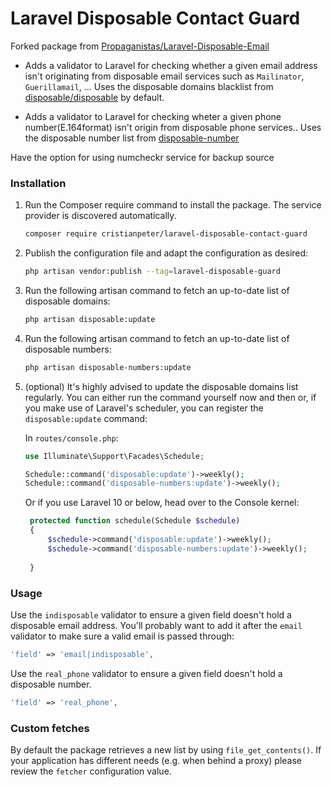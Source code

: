 # Laravel Disposable Contact Guard

Forked package from [Propaganistas/Laravel-Disposable-Email](https://github.com/Propaganistas/Laravel-Disposable-Email)
- Adds a validator to Laravel for checking whether a given email address isn't originating from disposable email services such as `Mailinator`, `Guerillamail`, ...
Uses the disposable domains blacklist from [disposable/disposable](https://github.com/disposable/disposable) by default.

- Adds a validator to Laravel for checking wheter a given phone number(E.164format) isn't origin from disposable phone services..
Uses the disposable number list from [disposable-number](https://github.com/Propaganistas/Laravel-Phone)

Have the option for using numcheckr service for backup source

### Installation

1. Run the Composer require command to install the package. The service provider is discovered automatically.

    ```bash
    composer require cristianpeter/laravel-disposable-contact-guard
    ```

2. Publish the configuration file and adapt the configuration as desired:

    ```bash
    php artisan vendor:publish --tag=laravel-disposable-guard
    ```

3. Run the following artisan command to fetch an up-to-date list of disposable domains:
    
    ```bash
    php artisan disposable:update
    ```
4. Run the following artisan command to fetch an up-to-date list of disposable numbers:
    
    ```bash
    php artisan disposable-numbers:update
    ```


5. (optional) It's highly advised to update the disposable domains list regularly. You can either run the command yourself now and then or, if you make use of Laravel's scheduler, you can register the `disposable:update` command: 

   In `routes/console.php`:
    ```php
    use Illuminate\Support\Facades\Schedule;
    
    Schedule::command('disposable:update')->weekly();
    Schedule::command('disposable-numbers:update')->weekly();

    ```

    Or if you use Laravel 10 or below, head over to the Console kernel:
   ```php
    protected function schedule(Schedule $schedule)
    {
        $schedule->command('disposable:update')->weekly();
        $schedule->command('disposable-numbers:update')->weekly();
       
    }
    ```
### Usage

Use the `indisposable` validator to ensure a given field doesn't hold a disposable email address. You'll probably want to add it after the `email` validator to make sure a valid email is passed through:

```php
'field' => 'email|indisposable',
```
Use the `real_phone` validator to ensure a given field doesn't hold a disposable number.
```php
'field' => 'real_phone',
```

### Custom fetches

By default the package retrieves a new list by using `file_get_contents()`. 
If your application has different needs (e.g. when behind a proxy) please review the `fetcher` configuration value.
